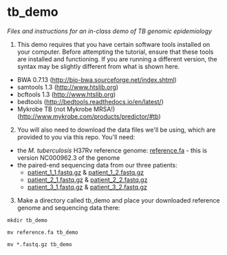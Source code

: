 # tb_demo
*Files and instructions for an in-class demo of TB genomic epidemiology*

1. This demo requires that you have certain software tools installed on your computer. Before attempting the tutorial, ensure that these tools are installed and functioning. If you are running a different version, the syntax may be slightly different from what is shown here.
* BWA 0.7.13 (http://bio-bwa.sourceforge.net/index.shtml)
* samtools 1.3 (http://www.htslib.org)
* bcftools 1.3 (http://www.htslib.org)
* bedtools (http://bedtools.readthedocs.io/en/latest/) 
* Mykrobe TB (not Mykrobe MRSA!) (http://www.mykrobe.com/products/predictor/#tb)
    
2. You will also need to download the data files we'll be using, which are provided to you via this repo. You'll need: 
- the *M. tuberculosis* H37Rv reference genome: [reference.fa](reference.ga) - this is version NC000962.3 of the genome 
- the paired-end sequencing data from our three patients: 
  - [patient_1_1.fastq.gz](patient_1_1.fastq.gz) & [patient_1_2.fastq.gz](patient_1_2.fastq.gz)
  - [patient_2_1.fastq.gz](patient_2_1.fastq.gz) & [patient_2_2.fastq.gz](patient_2_2.fastq.gz)
  - [patient_3_1.fastq.gz](patient_3_1.fastq.gz) & [patient_3_2.fastq.gz](patient_3_2.fastq.gz)

3. Make a directory called tb_demo and place your downloaded reference genome and sequencing data there:

`mkdir tb_demo`

`mv reference.fa tb_demo`

`mv *.fastq.gz tb_demo`

